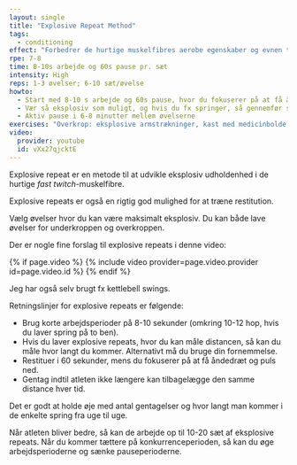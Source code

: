 ```yaml
---
layout: single
title: "Explosive Repeat Method"
tags:
  - conditioning
effect: "Forbedrer de hurtige muskelfibres aerobe egenskaber og evnen til gentagende gange at få et højt power output. Metoden forbedrer også raten af genbrug af laktat i de langsomme slow twitch muskler."
rpe: 7-8
time: 8-10s arbejde og 60s pause pr. sæt
intensity: High
reps: 1-3 øvelser; 6-10 sæt/øvelse
howto:
  - Start med 8-10 s arbejde og 60s pause, hvor du fokuserer på at få åndedrættet og pulsen ned.
  - Vær så eksplosiv som muligt, og hvis du fx springer, så gennemfør så lang distance som muligt.- Brug 1-3 øvelser; 6-10 sæt/øvelse
  - Aktiv pause i 6-8 minutter mellem øvelserne
exercises: "Overkrop: eksplosive armstrækninger, kast med medicinbolde eller bænkpres. Underkrop: variationer af squat jumps og split squat med en kettlebell, vægtstang eller håndvægte. Øvelser med hurtige, elastiske rebounds er mest effektive, så man udnytter stretch shortening cycle."
video:
  provider: youtube
  id: vXx27qjcktE
---
```


Explosive repeat er en metode til at udvikle eksplosiv udholdenhed i de hurtige _fast twitch_-muskelfibre.

Explosive repeats er også en rigtig god mulighed for at træne restitution.

Vælg øvelser hvor du kan være maksimalt eksplosiv. Du kan både lave øvelser for underkroppen og overkroppen.

Der er nogle fine forslag til explosive repeats i denne video:

{% if page.video %}
  {% include video provider=page.video.provider id=page.video.id %}
{% endif %}

Jeg har også selv brugt fx kettlebell swings.

Retningslinjer for explosive repeats er følgende:

- Brug korte arbejdsperioder på 8-10 sekunder (omkring 10-12 hop, hvis du laver spring på to ben).
- Hvis du laver explosive repeats, hvor du kan måle distancen, så kan du måle hvor langt du kommer. Alternativt må du bruge din fornemmelse.
- Restituer i 60 sekunder, mens du fokuserer på at få åndedræt og puls ned.
- Gentag indtil atleten ikke længere kan tilbagelægge den samme distance hver tid.

Det er godt at holde øje med antal gentagelser og hvor langt man kommer i de enkelte spring fra uge til uge.

Når atleten bliver bedre, så kan de arbejde op til 10-20 sæt af eksplosive repeats. Når du kommer tættere på konkurrenceperioden, så kan du øge arbejdsperioderne og sænke pauseperioderne.
